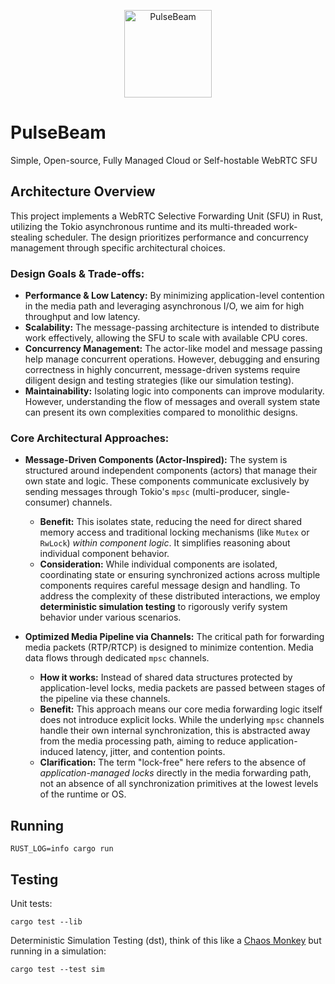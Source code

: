 
<p align="center">
  <a href="https://pulsebeam.dev/">
    <img src="https://pulsebeam.dev/favicon.svg" width="140px" alt="PulseBeam" />
  </a>
</p>

# PulseBeam
Simple, Open-source, Fully Managed Cloud or Self-hostable WebRTC SFU 



## Architecture Overview

This project implements a WebRTC Selective Forwarding Unit (SFU) in Rust, utilizing the Tokio asynchronous runtime and its multi-threaded work-stealing scheduler. The design prioritizes performance and concurrency management through specific architectural choices.

### Design Goals & Trade-offs:

*   **Performance & Low Latency:** By minimizing application-level contention in the media path and leveraging asynchronous I/O, we aim for high throughput and low latency.
*   **Scalability:** The message-passing architecture is intended to distribute work effectively, allowing the SFU to scale with available CPU cores.
*   **Concurrency Management:** The actor-like model and message passing help manage concurrent operations. However, debugging and ensuring correctness in highly concurrent, message-driven systems require diligent design and testing strategies (like our simulation testing).
*   **Maintainability:** Isolating logic into components can improve modularity. However, understanding the flow of messages and overall system state can present its own complexities compared to monolithic designs.


### Core Architectural Approaches:

*   **Message-Driven Components (Actor-Inspired):**
    The system is structured around independent components (actors) that manage their own state and logic. These components communicate exclusively by sending messages through Tokio's `mpsc` (multi-producer, single-consumer) channels.
    *   **Benefit:** This isolates state, reducing the need for direct shared memory access and traditional locking mechanisms (like `Mutex` or `RwLock`) *within component logic*. It simplifies reasoning about individual component behavior.
    *   **Consideration:** While individual components are isolated, coordinating state or ensuring synchronized actions across multiple components requires careful message design and handling. To address the complexity of these distributed interactions, we employ **deterministic simulation testing** to rigorously verify system behavior under various scenarios.

*   **Optimized Media Pipeline via Channels:**
    The critical path for forwarding media packets (RTP/RTCP) is designed to minimize contention. Media data flows through dedicated `mpsc` channels.
    *   **How it works:** Instead of shared data structures protected by application-level locks, media packets are passed between stages of the pipeline via these channels.
    *   **Benefit:** This approach means our core media forwarding logic itself does not introduce explicit locks. While the underlying `mpsc` channels handle their own internal synchronization, this is abstracted away from the media processing path, aiming to reduce application-induced latency, jitter, and contention points.
    *   **Clarification:** The term "lock-free" here refers to the absence of *application-managed locks* directly in the media forwarding path, not an absence of all synchronization primitives at the lowest levels of the runtime or OS.

## Running

`RUST_LOG=info cargo run`

## Testing

Unit tests:

`cargo test --lib`

Deterministic Simulation Testing (dst), think of this like a [Chaos Monkey](https://github.com/Netflix/chaosmonkey) but running in a simulation:

`cargo test --test sim`
